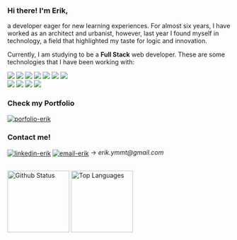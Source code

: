 ### Hi there! I'm Erik,
a developer eager for new learning experiences. For almost six years, I have worked as an architect and urbanist, however, last year I found myself in    technology, a field that highlighted my taste for logic and innovation.

Currently, I am studying to be a **Full Stack** web developer. These are some technologies that I have been working with:
<div>
    <img src="https://img.shields.io/badge/javascript-%23323330.svg?style=for-the-badge&logo=javascript&logoColor=%23F7DF1E&color=grey" />
    <img src="https://img.shields.io/badge/react-%2320232a.svg?style=for-the-badge&logo=react&logoColor=%2361DAFB&color=1c1c1c" />
    <img src="https://img.shields.io/badge/redux-%23593d88.svg?style=for-the-badge&logo=redux&logoColor=380053&color=grey" />
    <img src="https://img.shields.io/badge/html-%23E34F26.svg?style=for-the-badge&logo=html5&logoColor=red&color=1c1c1c" />
    <img src="https://img.shields.io/badge/css-%231572B6.svg?style=for-the-badge&logo=css3&logoColor=blue&color=grey" />
    <img src="https://img.shields.io/badge/Jest-323330?style=for-the-badge&logo=Jest&logoColor=9c305a&color=1c1c1c"/>
    <img src="https://img.shields.io/badge/rtl-323330?style=for-the-badge&logo=testing-library&logoColor=9c0002&color=grey"/>
  <br />
    <img src="https://img.shields.io/badge/mysql-%23F05033.svg?style=for-the-badge&logo=mysql&logoColor=407399&color=1c1c1c" />
    <img src="https://img.shields.io/badge/docker-%23F05033.svg?style=for-the-badge&logo=docker&logoColor=238fe0&color=grey" />
    <img src="https://img.shields.io/badge/git-%23F05033.svg?style=for-the-badge&logo=git&logoColor=red&color=1c1c1c" />
    <img src="https://img.shields.io/badge/github-%23121011.svg?style=for-the-badge&logo=github&logoColor=white&color=grey" />

</div>

<h3 align="left">Check my Portfolio</h3>
  <a href="https://erikyamamoto.netlify.app/" target="blank"><img align="center" src="https://img.shields.io/badge/PORTFOLIO-9cf?style=for-the-badge&color=1c1c1c&logo=netlify" alt="porfolio-erik" /></a>

<h3 align="left">Contact me!</h3>
<p align="left">
  <a href="https://www.linkedin.com/in/erikyamamoto/" target="blank"><img align="center" src="https://img.shields.io/badge/LinkedIn-0077B5?style=for-the-badge&logo=linkedin&logoColor=blue&color=grey" alt="linkedin-erik" /></a>
  <a href="mailto:erik.ymmt@gmail.com" target="blank"><img align="center" src="https://img.shields.io/badge/EMAIL-9cf?style=for-the-badge&logo=gmail&logoColor=red&color=1c1c1c" alt="email-erik" /></a>
  <span> → <em>erik.ymmt@gmail.com</em></span>
</p> 
<br>
<div>
  <img height="140em" alt="Github Status" src="https://github-readme-stats.vercel.app/api?username=erik-ymmt&theme=dracula&show_icons=true&hide=contribs,stars&count_private=true&hide_rank=true"/>
  <img height="140em" alt="Top Languages" src="https://github-readme-stats.vercel.app/api/top-langs/?username=erik-ymmt&layout=compact&theme=dracula"/>
</div>
